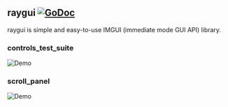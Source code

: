 ## raygui [![GoDoc](https://godoc.org/git.lunr.sh/UnrealXR/raylib-go/raygui?status.svg)](https://godoc.org/git.lunr.sh/UnrealXR/raylib-go/raygui)

raygui is simple and easy-to-use IMGUI (immediate mode GUI API) library.


### controls_test_suite

![Demo](../examples/gui/controls_test_suite/controls_test_suite.png)


### scroll_panel

![Demo](../examples/gui/scroll_panel/scroll_panel.png)
